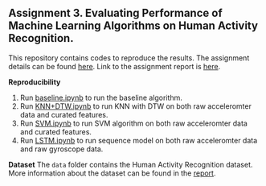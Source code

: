 

## Assignment 3. Evaluating Performance of Machine Learning Algorithms on Human Activity Recognition.

This repository contains codes to reproduce the results. The assignment details can be found [here](https://www.craft.do/s/MAdQrLOO9ErCvc/x/3EF62E9A-7E25-46FF-8C10-FFC4B6CFD4E9/b/E16C0165-FA68-4B31-A5E9-0ADD83C53DEB/Assignment_3). Link to the assignment report is [here](report.pdf).

**Reproducibility**

1. Run [baseline.ipynb](baseline.ipynb) to run the baseline algorithm.
2. Run [KNN+DTW.ipynb](KNN+DTW.ipynb) to run KNN with DTW on both raw acceleromter data and curated features.
3. Run [SVM.ipynb](SVM.ipynb) to run SVM algorithm on both raw acceleromter data and curated features.
4. Run [LSTM.ipynb](LSTM.ipynb) to run sequence model on both raw acceleromter data and raw gyroscope data.


**Dataset**
The ``data`` folder contains the Human Activity Recognition dataset. More information about the dataset can be found in the [report](report.pdf).
